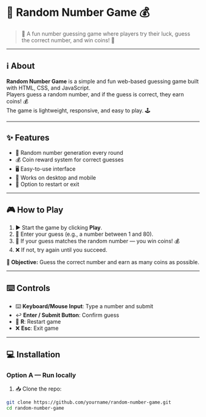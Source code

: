 # 🎲 Random Number Game 💰

> 🎯 A fun number guessing game where players try their luck, guess the correct number, and win coins! 🎉

---

## ℹ️ About

**Random Number Game** is a simple and fun web-based guessing game built with HTML, CSS, and JavaScript.  
Players guess a random number, and if the guess is correct, they earn coins! 💰  
The game is lightweight, responsive, and easy to play. 🕹️

---

## ✨ Features

* 🎲 Random number generation every round  
* 💰 Coin reward system for correct guesses  
* 🖥️ Easy-to-use interface  
* 📱 Works on desktop and mobile  
* 🔄 Option to restart or exit  

---

## 🎮 How to Play

1. ▶️ Start the game by clicking **Play**.  
2. 🔢 Enter your guess (e.g., a number between 1 and 80).  
3. 🎉 If your guess matches the random number — you win coins! 💰  
4. ❌ If not, try again until you succeed.  

**🎯 Objective:** Guess the correct number and earn as many coins as possible.  

---

## ⌨️ Controls

* ⌨️ **Keyboard/Mouse Input**: Type a number and submit  
* ↩️ **Enter / Submit Button**: Confirm guess  
* 🔄 **R**: Restart game  
* ❌ **Esc**: Exit game  

---

## 💻 Installation

### Option A — Run locally

1. 📥 Clone the repo:

```bash
git clone https://github.com/yourname/random-number-game.git
cd random-number-game
